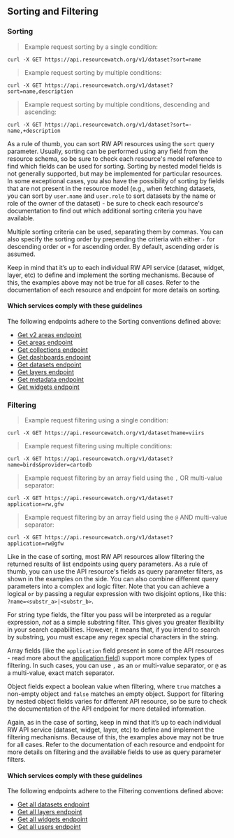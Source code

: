 ## Sorting and Filtering

### Sorting

> Example request sorting by a single condition:

```shell
curl -X GET https://api.resourcewatch.org/v1/dataset?sort=name
```

> Example request sorting by multiple conditions:

```shell
curl -X GET https://api.resourcewatch.org/v1/dataset?sort=name,description
```

> Example request sorting by multiple conditions, descending and ascending:

```shell
curl -X GET https://api.resourcewatch.org/v1/dataset?sort=-name,+description
```

As a rule of thumb, you can sort RW API resources using the `sort` query parameter. Usually, sorting can be performed using any field from the resource schema, so be sure to check each resource's model reference to find which fields can be used for sorting. Sorting by nested model fields is not generally supported, but may be implemented for particular resources. In some exceptional cases, you also have the possibility of sorting by fields that are not present in the resource model (e.g., when fetching datasets, you can sort by `user.name` and `user.role` to sort datasets by the name or role of the owner of the dataset) - be sure to check each resource's documentation to find out which additional sorting criteria you have available.

Multiple sorting criteria can be used, separating them by commas. You can also specify the sorting order by prepending the criteria with either `-` for descending order or `+` for ascending order. By default, ascending order is assumed.

Keep in mind that it’s up to each individual RW API service (dataset, widget, layer, etc) to define and implement the sorting mechanisms. Because of this, the examples above may not be true for all cases. Refer to the documentation of each resource and endpoint for more details on sorting.

#### Which services comply with these guidelines

The following endpoints adhere to the Sorting conventions defined above:

* [Get v2 areas endpoint](reference.html#getting-all-user-areas)
* [Get areas endpoint](reference.html#get-user-areas)
* [Get collections endpoint](reference.html#getting-collections-for-the-request-user)
* [Get dashboards endpoint](reference.html#getting-all-dashboards)
* [Get datasets endpoint](reference.html#getting-all-datasets)
* [Get layers endpoint](reference.html#getting-all-layers)
* [Get metadata endpoint](reference.html#getting-all-metadata)
* [Get widgets endpoint](reference.html#getting-all-widgets)

### Filtering

> Example request filtering using a single condition:

```shell
curl -X GET https://api.resourcewatch.org/v1/dataset?name=viirs
```

> Example request filtering using multiple conditions:

```shell
curl -X GET https://api.resourcewatch.org/v1/dataset?name=birds&provider=cartodb
```

> Example request filtering by an array field using the `,` OR multi-value separator:

```shell
curl -X GET https://api.resourcewatch.org/v1/dataset?application=rw,gfw
```

> Example request filtering by an array field using the `@` AND multi-value separator:

```shell
curl -X GET https://api.resourcewatch.org/v1/dataset?application=rw@gfw
```

Like in the case of sorting, most RW API resources allow filtering the returned results of list endpoints using query parameters. As a rule of thumb, you can use the API resource's fields as query parameter filters, as shown in the examples on the side. You can also combine different query parameters into a complex `and` logic filter. Note that you can achieve a logical `or` by passing a regular expression with two disjoint options, like this: `?name=<substr_a>|<substr_b>`.

For string type fields, the filter you pass will be interpreted as a regular expression, _not_ as a simple substring filter. This gives you greater flexibility in your search capabilities. However, it means that, if you intend to search by substring, you must escape any regex special characters in the string.

Array fields (like the `application` field present in some of the API resources - read more about the [application field](concepts.html#applications)) support more complex types of filtering. In such cases, you can use `,` as an `or` multi-value separator, or `@` as a multi-value, exact match separator.

Object fields expect a boolean value when filtering, where `true` matches a non-empty object and `false` matches an empty object. Support for filtering by nested object fields varies for different API resource, so be sure to check the documentation of the API endpoint for more detailed information.

Again, as in the case of sorting, keep in mind that it’s up to each individual RW API service (dataset, widget, layer, etc) to define and implement the filtering mechanisms. Because of this, the examples above may not be true for all cases. Refer to the documentation of each resource and endpoint for more details on filtering and the available fields to use as query parameter filters.

#### Which services comply with these guidelines

The following endpoints adhere to the Filtering conventions defined above:

* [Get all datasets endpoint](reference.html#getting-all-datasets)
* [Get all layers endpoint](reference.html#getting-all-layers)
* [Get all widgets endpoint](reference.html#getting-all-widgets)
* [Get all users endpoint](reference.html#getting-all-users)